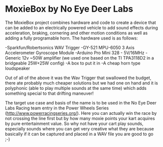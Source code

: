 # MoxieBox by No Eye Deer Labs

The MoxieBox project combines hardware and code to create a device that can be added to an electrically powered vehicle to add sound effects during acceleration, braking, cornering and other motion conditions as well as adding a fully programable horn. The hardware used is as follows:

-Sparkfun/Robertsonics WAV Trigger
-GY-521 MPU-6050 3 Axis Accelerometer Gyroscope Module
-Arduino Pro Mini 328 - 5V/16MHz
-Generic 12v ~50W amplifier (we used one based on the TI TPA3118D2 in a bridgeable 25W+25W config)
-A box to put it in
-A cheap horn type loudspeaker

Out of all of the above it was the Wav Trigger that swallowed the budget, there ate probably much cheaper solutions but we had one on hand and it is polyphonic (able to play multiple sounds at the same time) which adds something special to that drifting maneuver!

The target use case and basis of the name is to be used in the No Eye Deer Labs Racing team entry in the Power Wheels Series (http://www.powerracingseries.org/). Here you can actually win the race by not crossing the line first but by how many moxie points your kart acquires by pure entertainment value. So why not have your cart play sounds, especially sounds where you can get very creative what they are because basically if it can be captured and placed in a WAV file you are good to go ;-)